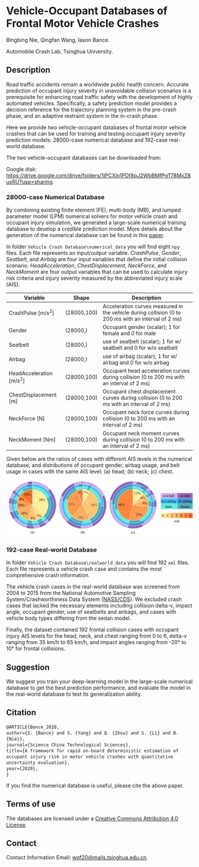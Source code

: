 # Vehicle-Occupant Databases of Frontal Motor Vehicle Crashes

Bingbing Nie, Qingfan Wang, Iason Bance.

Automobile Crash Lab, Tsinghua University.



## Description

Road traffic accidents remain a worldwide public health concern. Accurate prediction of occupant injury severity in unavoidable collision scenarios is a prerequisite for enhancing road traffic safety with the development of highly automated vehicles. Specifically, a safety prediction model provides a decision reference for the trajectory planning system in the pre-crash phase, and an  adaptive restraint system in the in-crash phase. 

Here we provide two vehicle-occupant databases of frontal motor vehicle crashes that can be used for training and testing occupant injury severity prediction models: 28000-case numerical database and 192-case real-world database.

The two vehicle-occupant databases can be downloaded from:

Google disk: https://drive.google.com/drive/folders/1IPCXin1PDf8pJ2WbBMfPgT78MxZ8uxRU?usp=sharing.



### 28000-case Numerical Database

By combining existing finite element (FE), multi-body (MB), and lumped parameter model (LPM) numerical solvers for motor vehicle crash and occupant injury simulation, we generated a large-scale numerical training database to develop a credible prediction model. More details about the generation of the numerical database can be found in this [paper](https://link.springer.com/article/10.1007/s11431-019-1565-9).

In folder `Vehicle Crash Database\numerical_data` you will find eight `npy` files.  Each file represents an input/output variable. *CrashPulse*, *Gender*, *Seatbelt*, and *Airbag* are four input variables that define the initial collision scenario. *HeadAcceleration*, *ChestDisplacement*, *NeckForce*, and *NeckMoment* are four output variables that can be used to calculate injury risk criteria and injury severity measured by the abbreviated injury scale (AIS).

| Variable                           | Shape       | Description                                                  |
| ---------------------------------- | ----------- | ------------------------------------------------------------ |
| CrashPulse [m/s<sup>2</sup>]       | (28000,100) | Acceleration curves measured in the vehicle during collision (0 to 200 ms with an interval of 2 ms) |
| Gender                             | (28000,)    | Occupant gender (scalar); 1 for female and 0 for male        |
| Seatbelt                           | (28000,)    | use of seatbelt (scalar); 1 for w/ seatbelt and 0 for w/o seatbelt |
| Airbag                             | (28000,)    | use of airbag (scalar); 1 for w/ airbag and 0 for w/o airbag |
| HeadAcceleration [m/s<sup>2</sup>] | (28000,100) | Occupant head acceleration curves during collision (0 to 200 ms with an interval of 2 ms) |
| ChestDisplacement [m]              | (28000,100) | Occupant chest displacement curves during collision (0 to 200 ms with an interval of 2 ms) |
| NeckForce [N]                      | (28000,100) | Occupant neck force curves during collision (0 to 200 ms with an interval of 2 ms) |
| NeckMoment [Nm]                    | (28000,100) | Occupant neck moment curves during collision (0 to 200 ms with an interval of 2 ms) |

Given below are the ratios of cases with different AIS levels in the numerical database, and distributions of occupant gender, airbag usage, and belt usage in cases with the same AIS level: (a) head; (b) neck; (c) chest.

![pie](image\pie.png)



### 192-case Real-world Database

In folder `Vehicle Crash Database\realworld_data` you will find 192 `xml` files. Each file represents a vehicle crash case and contains the most comprehensive crash information.

The vehicle crash cases in the real-world database was screened  from 2004 to 2015 from the National Automotive Sampling System/Crashworthiness Data System ([NASS/CDS](https://crashviewer.nhtsa.dot.gov/LegacyCDS/Search)). We excluded crash cases that lacked the necessary elements including collision delta-v, impact angle, occupant gender, use of seatbelts and airbags, and cases with vehicle body types differing from the sedan model.

Finally, the dataset contained 192 frontal collision cases with occupant injury AIS levels for the head, neck, and chest ranging from 0 to 6, delta-v ranging from 35 km/h to 65 km/h, and impact angles ranging from -20° to 10° for frontal collisions.



## Suggestion

We suggest you train your deep-learning model in the large-scale numerical database to get the best prediction performance, and evaluate the model in the real-world database to test its generalization ability.



## Citation

```
@ARTICLE{Bance_2020, 
author={I. {Bance} and S. {Yang} and Q. {Zhou} and S. {Li} and B. {Nie}}, 
journal={Science China Technological Sciences}, 
title={A framework for rapid on-board deterministic estimation of occupant injury risk in motor vehicle crashes with quantitative uncertainty evaluation}, 
year={2020}, 
}
```

If you find the numerical database is useful, please cite the above paper.



## Terms of use

The databases are licensed under a [Creative Commons Attribution 4.0 License](https://creativecommons.org/licenses/by/4.0/legalcode).



## Contact

Contact Information Email: wqf20@mails.tsinghua.edu.cn.
